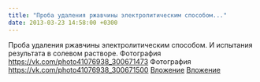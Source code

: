 ```yaml
---
title: "Проба удаления ржавчины электролитическим способом..."
date: 2013-03-23 14:58:00 +0300
---
```


Проба удаления ржавчины электролитическим способом. И испытания результата в солевом растворе.
Фотография
<a class="vk-attach" href="https://vk.com/photo41076938_300671473">https://vk.com/photo41076938_300671473</a>
Фотография
<a class="vk-attach" href="https://vk.com/photo41076938_300671500">https://vk.com/photo41076938_300671500</a>
<a class="vk-attach" href="https://vk.com/photo41076938_300671473">Вложение</a>
<a class="vk-attach" href="https://vk.com/photo41076938_300671500">Вложение</a>
